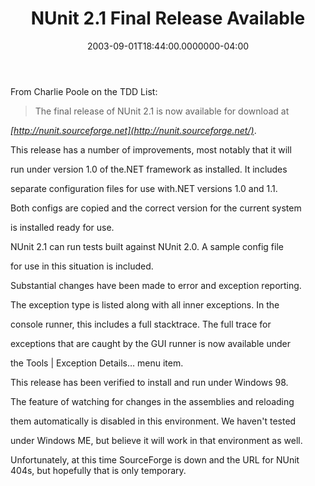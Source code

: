 ﻿---
title: NUnit 2.1 Final Release Available
date: "2003-09-01T18:44:00.0000000-04:00"
description: "From Charlie Poole on the TDD List: The final release of NUnit 2.1 is now available for download"
featuredImage: img/nunit-2-1-final-release-available-featured.png
---

From Charlie Poole on the TDD List:

> The final release of NUnit 2.1 is now available for download at

*[http://nunit.sourceforge.net](http://nunit.sourceforge.net/)*.

This release has a number of improvements, most notably that it will

run under version 1.0 of the.NET framework as installed. It includes

separate configuration files for use with.NET versions 1.0 and 1.1.

Both configs are copied and the correct version for the current system

is installed ready for use.

NUnit 2.1 can run tests built against NUnit 2.0. A sample config file

for use in this situation is included.

Substantial changes have been made to error and exception reporting.

The exception type is listed along with all inner exceptions. In the

console runner, this includes a full stacktrace. The full trace for

exceptions that are caught by the GUI runner is now available under

the Tools | Exception Details… menu item.

This release has been verified to install and run under Windows 98.

The feature of watching for changes in the assemblies and reloading

them automatically is disabled in this environment. We haven't tested

under Windows ME, but believe it will work in that environment as well.

Unfortunately, at this time SourceForge is down and the URL for NUnit 404s, but hopefully that is only temporary.

